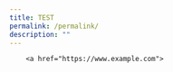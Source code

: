 ```yaml
---
title: TEST
permalink: /permalink/
description: ""
---
```


```
    <a href="https://www.example.com">
```
